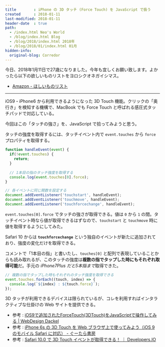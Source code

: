 ```yaml
---
title        : iPhone の 3D タッチ (Force Touch) を JavaScript で扱う
created      : 2018-01-11
last-modified: 2018-01-11
header-date  : true
path:
  - /index.html Neo's World
  - /blog/index.html Blog
  - /blog/2018/index.html 2018年
  - /blog/2018/01/index.html 01月
hidden-info:
  original-blog: Corredor
---
```


今日、2018年1月11日で27歳になりました。今年も宜しくお願い致します。よかったら以下の欲しいものリストをヨロシクオネガイシマス。

- [Amazon - ほしいものリスト](https://www.amazon.co.jp/gp/registry/wishlist/3GI7U5CDZXJFU/)

---

iOS9・iPhone6 から利用できるようになった 3D Touch 機能。クリックの「奥行き」を検知する機構で、MacBook でも Force Touch と呼ばれる感圧式タッチパッドで対応している。

今回はこの「タッチの強さ」を、JavaScript で拾ってみようと思う。

タッチの強度を取得するには、タッチイベント内で `event.touches` から `force` プロパティを取得する。

```javascript
function handleEvent(event) {
  if(!event.touches) {
    return;
  }
  
  // 1本目の指のタッチ強度を取得する
  console.log(event.touches[0].force);
}

// 各イベントに同じ関数を設定する
document.addEventListener('touchstart', handleEvent);
document.addEventListener('touchmove', handleEvent);
document.addEventListener('touchforcechange', handleEvent);
```

`event.touches[0].force` でタッチの強さが取得できる。値は `0` から `1` の間。タッチイベント時なら値が取得できるはずなので、`touchstart` と `touchmove` 時に値を取得するようにしてみた。

Safari 10 からは **`touchforcechange`** という独自のイベントが新たに追加されており、強度の変化だけを取得できる。

コメントで「1本目の指」と書いたし、`touches[0]` と配列で表現していることからも読み取れるが、このタッチの強度は**複数の指でタップした時にもそれぞれ取得可能**だ。手元の *iPhone7Plus だと5本指まで*取得できた。

```javascript
// 複数の指でタップした時もそれぞれのタッチ強度を取得できる
event.touches.forEach((touch, index) => {
  console.log(`${index} : ${touch.force}`);
});
```

3D タッチが利用できるデバイスは限られているが、コレを利用すればインタラクティブな仕掛けの Web サイトを提供できる。

- 参考 : [iOS9で追加されたForceTouch(3DTouch)をJavaScriptで操作してみる | WebDesign Dackel](http://webdesign-dackel.com/2015/10/04/force-touch-javascript/)
- 参考 : [iPhone 6s の 3D Touch を Web ブラウザ上で使ってみよう（iOS 9 のモバイル Safari に対応） - ぐーたら書房](http://gootara.org/library/2015/10/iphone-6s-3d-touch-web-ios-9-safari.html)
- 参考 : [Safari 10.0 で 3D Touch イベントが取得できる！ ｜ Developers.IO](https://dev.classmethod.jp/smartphone/iphone/safari-10-3d-touch-event/)
